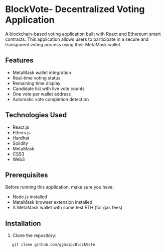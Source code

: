 # BlockVote- Decentralized Voting Application

A blockchain-based voting application built with React and Ethereum smart contracts. This application allows users to participate in a secure and transparent voting process using their MetaMask wallet.

## Features

- MetaMask wallet integration
- Real-time voting status
- Remaining time display
- Candidate list with live vote counts
- One vote per wallet address
- Automatic vote completion detection

## Technologies Used

- React.js
- Ethers.js
- Hardhat
- Solidity
- MetaMask
- CSS3
- Web3

## Prerequisites

Before running this application, make sure you have:

- Node.js installed
- MetaMask browser extension installed
- A MetaMask wallet with some test ETH (for gas fees)

## Installation

1. Clone the repository:
```bash
   git clone github.com/ggmxip/BlockVote
